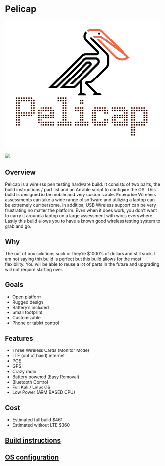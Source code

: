 # Pelicap 
![](img/logo.png)

![](img/pelicap.png)

## Overview

Pelicap is a wireless pen testing hardware build. It consists of two parts, the build instructions / part list and an Ansible script to configure the OS. This build is designed to be mobile and very customizable. Enterprise Wireless assessments can take a wide range of software and utilizing a laptop can be extremely cumbersome. In addition, USB Wireless support can be very frustrating no matter the platform. Even when it does work, you don’t want to carry it around a laptop on a large assessment with wires everywhere. Lastly this build allows you to have a known good wireless testing system to grab and go.

## Why

The out of box solutions suck or they’re $1000's of dollars and still suck. I am not saying this build is perfect but this build allows for the most flexibility. You will be able to reuse a lot of parts in the future and upgrading will not require starting over.

## Goals

- Open platform
- Rugged design
- Battery’s included
- Small footprint
- Customizable
- Phone or tablet control

## Features

- Three Wireless Cards (Monitor Mode)
- LTE (out of band) internet
- POE
- GPS
- Crazy radio
- Battery powered (Easy Removal)
- Bluetooth Control
- Full Kali / Linux OS
- Low Power (ARM BASED CPU)

## Cost

- Estimated full build $461
- Estimated without LTE $360


## [Build instructions](https://github.com/ralphte/pelicap-pi/tree/master/build)

## [OS configuration](https://github.com/ralphte/pelicap-pi/tree/master/ansible)
